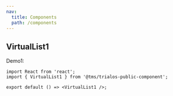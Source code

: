 ```yaml
---
nav:
  title: Components
  path: /components
---
```


## VirtualList1

Demo1:

```tsx
import React from 'react';
import { VirtualList1 } from '@tms/trialos-public-component';

export default () => <VirtualList1 />;
```
